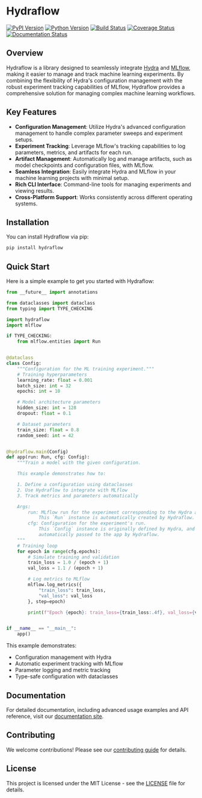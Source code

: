 # Hydraflow

[![PyPI Version][pypi-v-image]][pypi-v-link]
[![Python Version][python-v-image]][python-v-link]
[![Build Status][GHAction-image]][GHAction-link]
[![Coverage Status][codecov-image]][codecov-link]
[![Documentation Status][docs-image]][docs-link]

<!-- Badges -->
[pypi-v-image]: https://img.shields.io/pypi/v/hydraflow.svg
[pypi-v-link]: https://pypi.org/project/hydraflow/
[python-v-image]: https://img.shields.io/pypi/pyversions/hydraflow.svg
[python-v-link]: https://pypi.org/project/hydraflow
[GHAction-image]: https://github.com/daizutabi/hydraflow/actions/workflows/ci.yaml/badge.svg?branch=main&event=push
[GHAction-link]: https://github.com/daizutabi/hydraflow/actions?query=event%3Apush+branch%3Amain
[codecov-image]: https://codecov.io/github/daizutabi/hydraflow/coverage.svg?branch=main
[codecov-link]: https://codecov.io/github/daizutabi/hydraflow?branch=main
[docs-image]: https://img.shields.io/badge/docs-latest-blue.svg
[docs-link]: https://daizutabi.github.io/hydraflow/

## Overview

Hydraflow is a library designed to seamlessly integrate
[Hydra](https://hydra.cc/) and [MLflow](https://mlflow.org/), making it easier to
manage and track machine learning experiments. By combining the flexibility of
Hydra's configuration management with the robust experiment tracking capabilities
of MLflow, Hydraflow provides a comprehensive solution for managing complex
machine learning workflows.

## Key Features

- **Configuration Management**: Utilize Hydra's advanced configuration management
  to handle complex parameter sweeps and experiment setups.
- **Experiment Tracking**: Leverage MLflow's tracking capabilities to log parameters,
  metrics, and artifacts for each run.
- **Artifact Management**: Automatically log and manage artifacts, such as model
  checkpoints and configuration files, with MLflow.
- **Seamless Integration**: Easily integrate Hydra and MLflow in your machine learning
  projects with minimal setup.
- **Rich CLI Interface**: Command-line tools for managing experiments and viewing results.
- **Cross-Platform Support**: Works consistently across different operating systems.

## Installation

You can install Hydraflow via pip:

```bash
pip install hydraflow
```

## Quick Start

Here is a simple example to get you started with Hydraflow:

```python
from __future__ import annotations

from dataclasses import dataclass
from typing import TYPE_CHECKING

import hydraflow
import mlflow

if TYPE_CHECKING:
    from mlflow.entities import Run


@dataclass
class Config:
    """Configuration for the ML training experiment."""
    # Training hyperparameters
    learning_rate: float = 0.001
    batch_size: int = 32
    epochs: int = 10

    # Model architecture parameters
    hidden_size: int = 128
    dropout: float = 0.1

    # Dataset parameters
    train_size: float = 0.8
    random_seed: int = 42


@hydraflow.main(Config)
def app(run: Run, cfg: Config):
    """Train a model with the given configuration.

    This example demonstrates how to:

    1. Define a configuration using dataclasses
    2. Use Hydraflow to integrate with MLflow
    3. Track metrics and parameters automatically

    Args:
        run: MLflow run for the experiment corresponding to the Hydra app.
            This `Run` instance is automatically created by Hydraflow.
        cfg: Configuration for the experiment's run.
            This `Config` instance is originally defined by Hydra, and then
            automatically passed to the app by Hydraflow.
    """
    # Training loop
    for epoch in range(cfg.epochs):
        # Simulate training and validation
        train_loss = 1.0 / (epoch + 1)
        val_loss = 1.1 / (epoch + 1)

        # Log metrics to MLflow
        mlflow.log_metrics({
            "train_loss": train_loss,
            "val_loss": val_loss
        }, step=epoch)

        print(f"Epoch {epoch}: train_loss={train_loss:.4f}, val_loss={val_loss:.4f}")


if __name__ == "__main__":
    app()
```

This example demonstrates:

- Configuration management with Hydra
- Automatic experiment tracking with MLflow
- Parameter logging and metric tracking
- Type-safe configuration with dataclasses

## Documentation

For detailed documentation, including advanced usage examples and API reference,
visit our [documentation site](https://daizutabi.github.io/hydraflow/).

## Contributing

We welcome contributions! Please see our [contributing guide](CONTRIBUTING.md) for details.

## License

This project is licensed under the MIT License - see the [LICENSE](LICENSE) file for details.